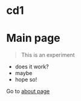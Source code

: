 # cd1

# Main page
> This is an experiment

- does it work?
- maybe
- hope so!

Go to [about page](./about)
